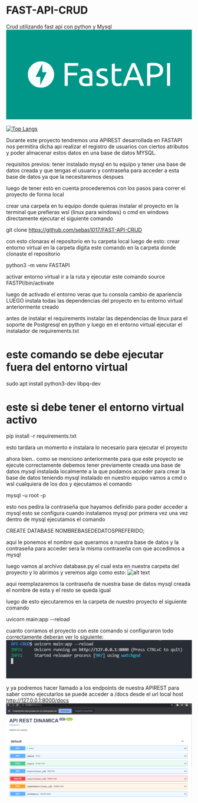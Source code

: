 # FAST-API-CRUD
Crud utilizando fast api con python y Mysql
![alt text](https://github.com/sebas1017/FAST-API-CRUD/blob/main/FASTAPICRUD.png?raw=true)



[![Top Langs](https://github-readme-stats.vercel.app/api/top-langs/?username=sebas1017&layout=compact)](https://github.com/sebas1017/FAST-API-CRUD/)


Durante este proyecto tendremos una APIREST desarrollada en FASTAPI nos permitira dicha api realizar el registro de usuarios con ciertos atributos y poder 
almacenar estos datos en una base de datos MYSQL.

requisitos previos:
tener instalado mysql en tu equipo y tener una base de datos creada y que tengas el usuario y contraseña para acceder a esta base de datos
ya que la necesitaremos despues

luego de tener esto en cuenta procederemos con los pasos para correr el proyecto de forma local

crear una carpeta en tu equipo donde quieras instalar el proyecto
en la terminal que prefieras wsl (linux para windows) o cmd en windows directamente ejecutar el siguiente comando

git clone https://github.com/sebas1017/FAST-API-CRUD

con esto clonaras el repositorio en tu carpeta local luego de esto:
crear entorno virtual en la carpeta digita este comando en la carpeta donde clonaste el repositorio


python3 -m venv FASTAPI

activar entorno virtual
ir a la ruta y ejecutar este comando
source FASTPI/bin/activate

luego de activado el entorno veras que tu consola cambio de apariencia LUEGO instala todas las dependencias del proyecto en tu entorno virtual anteriormente creado

antes de instalar el requirements instalar las dependencias de linux para
el soporte de Postgresql en python y luego en el entorno virtual ejecutar el instalador de requirements.txt

# este comando se debe ejecutar fuera del entorno virtual
sudo apt install python3-dev libpq-dev   

#  este si debe tener el entorno virtual activo
pip install -r requirements.txt

esto tardara un momento e instalara lo necesario para ejecutar el proyecto

ahora bien.. como se menciono anteriormente para que este proyecto se ejecute correctamente debemos tener previamente creada una base de datos mysql instalada localmente
a la que podamos acceder
para crear la base de datos teniendo mysql instalado en nuestro equipo vamos a cmd o wsl cualquiera de los dos y ejecutamos el comando

mysql -u root -p

esto nos pedira la contraseña que hayamos definido para poder acceder a mysql esto se configura cuando instalamos mysql por primera vez
una vez dentro de mysql ejecutamos el comando

CREATE DATABASE NOMBREBASEDEDATOSPREFERIDO;

aqui le ponemos el nombre que queramos a nuestra base de datos y la contraseña para acceder sera la misma contraseña con que accedimos a mysql


luego vamos al archivo database.py el cual esta en nuestra carpeta del proyecto y lo abrimos y veremos algo como esto:
![alt text](https://github.com/sebas1017/FAST-API-CRUD/blob/main/images/database.PNG?raw=true)


aqui reemplazaremos la contraseña de nuestra base de datos mysql creada el nombre de esta y el resto se queda igual

luego de esto ejecutaremos en la carpeta de nuestro proyecto el siguiente comando

uvicorn main:app --reload

cuanto corramos el proyecto con este comando si configuraron todo correctamente deberan ver lo siguiente:
![alt text](https://github.com/sebas1017/FAST-API-CRUD/blob/main/images_app/running.PNG?raw=true)

y ya podremos hacer llamado a los endpoints de nuestra APIREST para saber como ejecutarlos se puede acceder a /docs desde el url local host
http://127.0.0.1:8000/docs
![alt text](https://github.com/sebas1017/FAST-API-CRUD/blob/main/images_app/done.PNG?raw=true)

